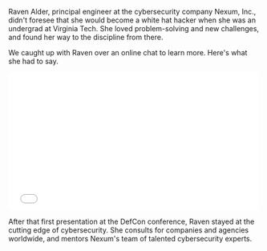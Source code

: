 Raven Alder, principal engineer at the cybersecurity company Nexum, Inc., didn't foresee that she would become a white hat hacker when she was an undergrad at Virginia Tech. She loved problem-solving and new challenges, and found her way to the discipline from there.  

We caught up with Raven over an online chat to learn more.  Here's what she had to say. 
<div>
  <iframe src="//player.vimeo.com/video/222886790" width="500" height="275" frameborder="0" webkitallowfullscreen mozallowfullscreen allowfullscreen></iframe>
</div>

After that first presentation at the DefCon conference, Raven stayed at the cutting edge of cybersecurity. She consults for companies and agencies worldwide, and mentors Nexum's team of talented cybersecurity experts.

